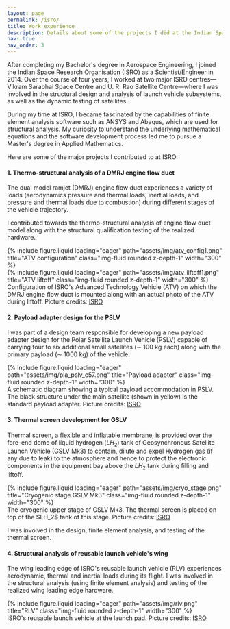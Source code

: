 ```yaml
---
layout: page
permalink: /isro/
title: Work experience
description: Details about some of the projects I did at the Indian Space Research organisation.
nav: true
nav_order: 3
---
```


After completing my Bachelor's degree in Aerospace Engineering, I joined the Indian Space Research Organisation (ISRO) as a Scientist/Engineer in 2014. Over the course of four years, I worked at two major ISRO centres—Vikram Sarabhai Space Centre and U. R. Rao Satellite Centre—where I was involved in the structural design and analysis of launch vehicle subsystems, as well as the dynamic testing of satellites.

During my time at ISRO, I became fascinated by the capabilities of finite element analysis software such as ANSYS and Abaqus, which are used for structural analysis. My curiosity to understand the underlying mathematical equations and the software development process led me to pursue a Master's degree in Applied Mathematics.

Here are some of the major projects I contributed to at ISRO:

#### 1. Thermo-structural analysis of a DMRJ engine flow duct

The dual model ramjet (DMRJ) engine flow duct experiences a variety of loads (aerodynamics pressure and thermal loads, inertial loads, and pressure and thermal loads due to combustion) during different stages of the vehicle trajectory. 

I contributed towards the thermo-structural analysis of engine flow duct model along with the structural qualification testing of the realized hardware. 
<div class="row">
    <div class="col-sm mt-3 mt-md-0 text-center">
        {% include figure.liquid loading="eager" path="assets/img/atv_config1.png" title="ATV configuration" class="img-fluid rounded z-depth-1" width="300" %}
    </div>
    <div class="col-sm mt-3 mt-md-0 text-center">
        {% include figure.liquid loading="eager" path="assets/img/atv_liftoff1.png" title="ATV liftoff" class="img-fluid rounded z-depth-1" width="300" %}
    </div>
</div>
<div class="caption">
    Configuration of ISRO's Advanced Technology Vehicle (ATV) on which the DMRJ engine flow duct is mounted along with an actual photo of the ATV during liftoff. Picture credits: <a href="https://www.isro.gov.in/ScramjetEngine.html">ISRO</a>
</div>

#### 2. Payload adapter design for the PSLV

I was part of a design team responsible for developing a new payload adapter design for the Polar Satellite Launch Vehicle (PSLV) capable of carrying four to six additional small satellites ($\sim$ 100 kg each) along with the primary payload ($\sim$ 1000 kg) of the vehicle. 
<div class="row">
    <div class="col-sm mt-3 mt-md-0 text-center">
        {% include figure.liquid loading="eager" path="assets/img/pla_pslv_c57.png" title="Payload adapter" class="img-fluid rounded z-depth-1" width="300" %}
    </div>
</div>
<div class="caption">
    A schematic diagram showing a typical payload accommodation in PSLV. The black structure under the main satellite (shown in yellow) is the standard payload adapter. 
    Picture credits: <a href="https://www.isro.gov.in/media_isro/pdf/AdityaL1_Mission_Brochure.pdf">ISRO</a>
</div>

#### 3. Thermal screen development for GSLV

Thermal screen, a flexible and inflatable membrane, is provided over the fore-end dome of liquid hydrogen ($LH_2$) tank of Geosynchronous Satellite Launch Vehicle (GSLV Mk3) to contain, dilute and expel Hydrogen  gas (if any due to leak) to the  atmosphere and hence to protect the electronic components in the equipment bay above the $LH_2$ tank during filling and liftoff.

<div class="row">
    <div class="col-sm mt-3 mt-md-0 text-center">
        {% include figure.liquid loading="eager" path="assets/img/cryo_stage.png" title="Cryogenic stage GSLV Mk3" class="img-fluid rounded z-depth-1" width="300" %}
    </div>
</div>
<div class="caption">
    The cryogenic upper stage of GSLV Mk3. The thermal screen is placed on top of the $LH_2$ tank of this stage. Picture credits: <a href="https://www.isro.gov.in/mission_GSAT-19_Gallery.html">ISRO</a>
</div>

I was involved in the design, finite element analysis, and testing of the thermal screen.

#### 4. Structural analysis of reusable launch vehicle's wing 

The wing leading edge of ISRO's reusable launch vehicle (RLV) experiences aerodynamic, thermal and inertial loads during its flight. I was involved in the structural analysis (using finite element analysis) and testing of the realized wing leading edge hardware. 

<div class="row">
    <div class="col-sm mt-3 mt-md-0 text-center">
        {% include figure.liquid loading="eager" path="assets/img/rlv.png" title="RLV" class="img-fluid rounded z-depth-1" width="300" %}
    </div>
</div>
<div class="caption">
    ISRO's reusable launch vehicle at the launch pad. Picture credits: <a href="https://www.isro.gov.in/mission_GSAT-19_Gallery.html">ISRO</a>
</div>